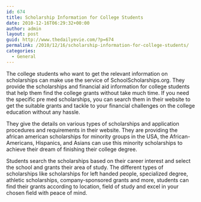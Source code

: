 ```yaml
---
id: 674
title: Scholarship Information for College Students
date: 2010-12-16T06:29:32+00:00
author: admin
layout: post
guid: http://www.thedailyevie.com/?p=674
permalink: /2010/12/16/scholarship-information-for-college-students/
categories:
  - General
---
```

The college students who want to get the relevant information on scholarships can make use the service of SchoolScholarships.org. They provide the scholarships and financial aid information for college students that help them find the college grants without take much time. If you need the specific pre med scholarships, you can search them in their website to get the suitable grants and tackle to your financial challenges on the college education without any hassle.

They give the details on various types of scholarships and application procedures and requirements in their website. They are providing the african american scholarships for minority groups in the USA, the African-Americans, Hispanics, and Asians can use this minority scholarships to achieve their dream of finishing their college degree.

Students search the scholarships based on their career interest and select the school and grants their area of study. The different types of scholarships like scholarships for left handed people, specialized degree, athletic scholarships, company-sponsored grants and more, students can find their grants according to location, field of study and excel in your chosen field with peace of mind.